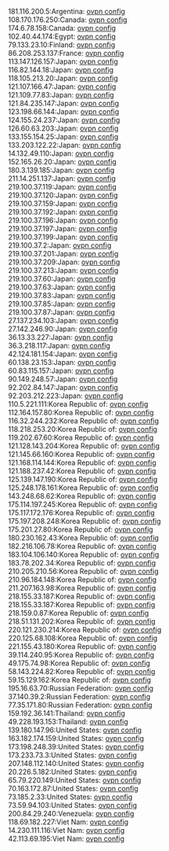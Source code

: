 181.116.200.5:Argentina: [ovpn config](vpn/181_116_200_5.ovpn)  
108.170.176.250:Canada: [ovpn config](vpn/108_170_176_250.ovpn)  
174.6.78.158:Canada: [ovpn config](vpn/174_6_78_158.ovpn)  
102.40.44.174:Egypt: [ovpn config](vpn/102_40_44_174.ovpn)  
79.133.23.10:Finland: [ovpn config](vpn/79_133_23_10.ovpn)  
86.208.253.137:France: [ovpn config](vpn/86_208_253_137.ovpn)  
113.147.126.157:Japan: [ovpn config](vpn/113_147_126_157.ovpn)  
116.82.144.18:Japan: [ovpn config](vpn/116_82_144_18.ovpn)  
118.105.213.20:Japan: [ovpn config](vpn/118_105_213_20.ovpn)  
121.107.166.47:Japan: [ovpn config](vpn/121_107_166_47.ovpn)  
121.109.77.83:Japan: [ovpn config](vpn/121_109_77_83.ovpn)  
121.84.235.147:Japan: [ovpn config](vpn/121_84_235_147.ovpn)  
123.198.66.144:Japan: [ovpn config](vpn/123_198_66_144.ovpn)  
124.155.24.237:Japan: [ovpn config](vpn/124_155_24_237.ovpn)  
126.60.63.203:Japan: [ovpn config](vpn/126_60_63_203.ovpn)  
133.155.154.25:Japan: [ovpn config](vpn/133_155_154_25.ovpn)  
133.203.122.22:Japan: [ovpn config](vpn/133_203_122_22.ovpn)  
14.132.49.110:Japan: [ovpn config](vpn/14_132_49_110.ovpn)  
152.165.26.20:Japan: [ovpn config](vpn/152_165_26_20.ovpn)  
180.3.139.185:Japan: [ovpn config](vpn/180_3_139_185.ovpn)  
211.14.251.137:Japan: [ovpn config](vpn/211_14_251_137.ovpn)  
219.100.37.119:Japan: [ovpn config](vpn/219_100_37_119.ovpn)  
219.100.37.120:Japan: [ovpn config](vpn/219_100_37_120.ovpn)  
219.100.37.159:Japan: [ovpn config](vpn/219_100_37_159.ovpn)  
219.100.37.192:Japan: [ovpn config](vpn/219_100_37_192.ovpn)  
219.100.37.196:Japan: [ovpn config](vpn/219_100_37_196.ovpn)  
219.100.37.197:Japan: [ovpn config](vpn/219_100_37_197.ovpn)  
219.100.37.199:Japan: [ovpn config](vpn/219_100_37_199.ovpn)  
219.100.37.2:Japan: [ovpn config](vpn/219_100_37_2.ovpn)  
219.100.37.201:Japan: [ovpn config](vpn/219_100_37_201.ovpn)  
219.100.37.209:Japan: [ovpn config](vpn/219_100_37_209.ovpn)  
219.100.37.213:Japan: [ovpn config](vpn/219_100_37_213.ovpn)  
219.100.37.60:Japan: [ovpn config](vpn/219_100_37_60.ovpn)  
219.100.37.63:Japan: [ovpn config](vpn/219_100_37_63.ovpn)  
219.100.37.83:Japan: [ovpn config](vpn/219_100_37_83.ovpn)  
219.100.37.85:Japan: [ovpn config](vpn/219_100_37_85.ovpn)  
219.100.37.87:Japan: [ovpn config](vpn/219_100_37_87.ovpn)  
27.137.234.103:Japan: [ovpn config](vpn/27_137_234_103.ovpn)  
27.142.246.90:Japan: [ovpn config](vpn/27_142_246_90.ovpn)  
36.13.33.227:Japan: [ovpn config](vpn/36_13_33_227.ovpn)  
36.3.218.117:Japan: [ovpn config](vpn/36_3_218_117.ovpn)  
42.124.181.154:Japan: [ovpn config](vpn/42_124_181_154.ovpn)  
60.138.23.153:Japan: [ovpn config](vpn/60_138_23_153.ovpn)  
60.83.115.157:Japan: [ovpn config](vpn/60_83_115_157.ovpn)  
90.149.248.57:Japan: [ovpn config](vpn/90_149_248_57.ovpn)  
92.202.84.147:Japan: [ovpn config](vpn/92_202_84_147.ovpn)  
92.203.212.223:Japan: [ovpn config](vpn/92_203_212_223.ovpn)  
110.5.221.111:Korea Republic of: [ovpn config](vpn/110_5_221_111.ovpn)  
112.164.157.80:Korea Republic of: [ovpn config](vpn/112_164_157_80.ovpn)  
116.32.244.232:Korea Republic of: [ovpn config](vpn/116_32_244_232.ovpn)  
118.218.253.20:Korea Republic of: [ovpn config](vpn/118_218_253_20.ovpn)  
119.202.67.60:Korea Republic of: [ovpn config](vpn/119_202_67_60.ovpn)  
121.128.143.204:Korea Republic of: [ovpn config](vpn/121_128_143_204.ovpn)  
121.145.66.160:Korea Republic of: [ovpn config](vpn/121_145_66_160.ovpn)  
121.168.114.144:Korea Republic of: [ovpn config](vpn/121_168_114_144.ovpn)  
121.188.237.42:Korea Republic of: [ovpn config](vpn/121_188_237_42.ovpn)  
125.139.147.190:Korea Republic of: [ovpn config](vpn/125_139_147_190.ovpn)  
125.248.178.161:Korea Republic of: [ovpn config](vpn/125_248_178_161.ovpn)  
143.248.68.62:Korea Republic of: [ovpn config](vpn/143_248_68_62.ovpn)  
175.114.197.245:Korea Republic of: [ovpn config](vpn/175_114_197_245.ovpn)  
175.117.172.176:Korea Republic of: [ovpn config](vpn/175_117_172_176.ovpn)  
175.197.208.248:Korea Republic of: [ovpn config](vpn/175_197_208_248.ovpn)  
175.201.27.80:Korea Republic of: [ovpn config](vpn/175_201_27_80.ovpn)  
180.230.162.43:Korea Republic of: [ovpn config](vpn/180_230_162_43.ovpn)  
182.216.106.78:Korea Republic of: [ovpn config](vpn/182_216_106_78.ovpn)  
183.104.106.140:Korea Republic of: [ovpn config](vpn/183_104_106_140.ovpn)  
183.78.202.34:Korea Republic of: [ovpn config](vpn/183_78_202_34.ovpn)  
210.205.210.56:Korea Republic of: [ovpn config](vpn/210_205_210_56.ovpn)  
210.96.184.148:Korea Republic of: [ovpn config](vpn/210_96_184_148.ovpn)  
211.207.163.98:Korea Republic of: [ovpn config](vpn/211_207_163_98.ovpn)  
218.155.33.187:Korea Republic of: [ovpn config](vpn/218_155_33_187.ovpn)  
218.155.33.187:Korea Republic of: [ovpn config](vpn/218_155_33_187.ovpn)  
218.159.0.87:Korea Republic of: [ovpn config](vpn/218_159_0_87.ovpn)  
218.51.131.202:Korea Republic of: [ovpn config](vpn/218_51_131_202.ovpn)  
220.121.230.214:Korea Republic of: [ovpn config](vpn/220_121_230_214.ovpn)  
220.125.68.108:Korea Republic of: [ovpn config](vpn/220_125_68_108.ovpn)  
221.155.43.180:Korea Republic of: [ovpn config](vpn/221_155_43_180.ovpn)  
39.114.240.95:Korea Republic of: [ovpn config](vpn/39_114_240_95.ovpn)  
49.175.74.98:Korea Republic of: [ovpn config](vpn/49_175_74_98.ovpn)  
58.143.224.82:Korea Republic of: [ovpn config](vpn/58_143_224_82.ovpn)  
59.15.129.162:Korea Republic of: [ovpn config](vpn/59_15_129_162.ovpn)  
195.16.63.70:Russian Federation: [ovpn config](vpn/195_16_63_70.ovpn)  
37.140.39.2:Russian Federation: [ovpn config](vpn/37_140_39_2.ovpn)  
77.35.171.80:Russian Federation: [ovpn config](vpn/77_35_171_80.ovpn)  
159.192.36.141:Thailand: [ovpn config](vpn/159_192_36_141.ovpn)  
49.228.193.153:Thailand: [ovpn config](vpn/49_228_193_153.ovpn)  
139.180.147.96:United States: [ovpn config](vpn/139_180_147_96.ovpn)  
163.182.174.159:United States: [ovpn config](vpn/163_182_174_159.ovpn)  
173.198.248.39:United States: [ovpn config](vpn/173_198_248_39.ovpn)  
173.233.73.3:United States: [ovpn config](vpn/173_233_73_3.ovpn)  
207.148.112.140:United States: [ovpn config](vpn/207_148_112_140.ovpn)  
20.226.5.182:United States: [ovpn config](vpn/20_226_5_182.ovpn)  
65.79.220.149:United States: [ovpn config](vpn/65_79_220_149.ovpn)  
70.163.172.87:United States: [ovpn config](vpn/70_163_172_87.ovpn)  
73.185.2.33:United States: [ovpn config](vpn/73_185_2_33.ovpn)  
73.59.94.103:United States: [ovpn config](vpn/73_59_94_103.ovpn)  
200.84.29.240:Venezuela: [ovpn config](vpn/200_84_29_240.ovpn)  
118.69.182.227:Viet Nam: [ovpn config](vpn/118_69_182_227.ovpn)  
14.230.111.116:Viet Nam: [ovpn config](vpn/14_230_111_116.ovpn)  
42.113.69.195:Viet Nam: [ovpn config](vpn/42_113_69_195.ovpn)  
